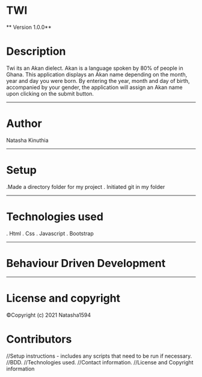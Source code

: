 # TWI

** Version 1.0.0**

# Description
Twi its an Akan dielect. Akan is a language spoken by 80% of people in Ghana.
This application displays an Akan name depending on the month, year and day you were born. By entering the year, month and day of birth, accompanied by your gender, the application will assign an Akan name upon clicking on the submit button.

---

# Author
Natasha Kinuthia

---

# Setup

 .Made a directory folder for my project
 . Initiated git in my folder

 ---

 # Technologies used
 . Html
 . Css
 . Javascript
 . Bootstrap

---
 # Behaviour Driven Development





 ---


 # License and copyright

<span>&#169;</span>Copyright (c) 2021 Natasha1594









# Contributors

//Setup instructions - includes any scripts that need to be run if necessary.
//BDD.
//Technologies used.
//Contact information.
//License and Copyright information